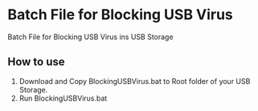 Batch File for Blocking USB Virus
============================

Batch File for Blocking USB Virus ins USB Storage



How to use
----------

1. Download and Copy BlockingUSBVirus.bat to Root folder of your USB Storage.
2. Run BlockingUSBVirus.bat
